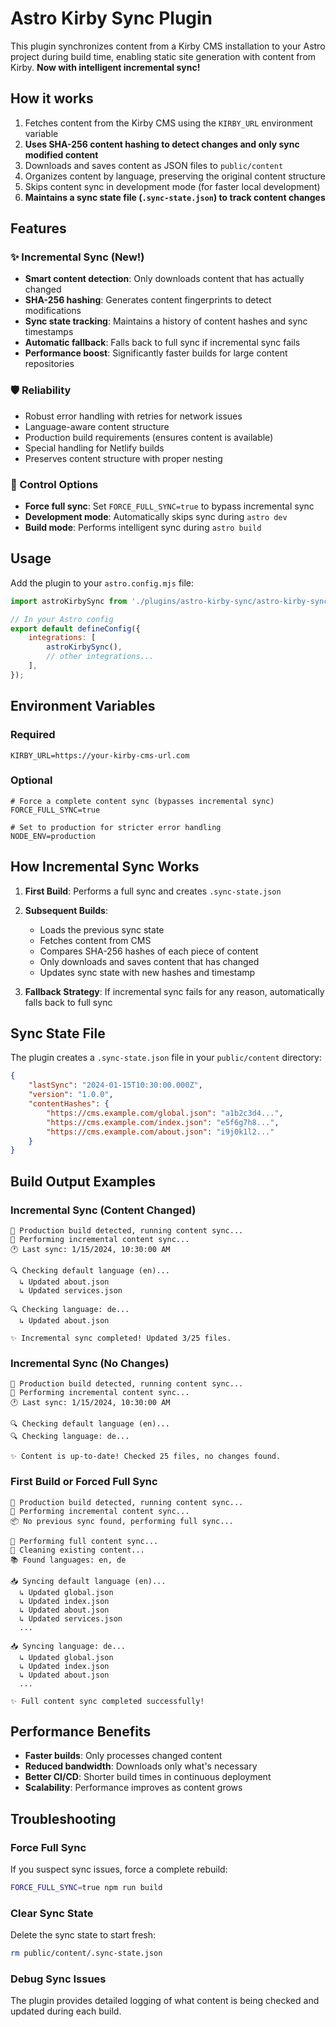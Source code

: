 # Astro Kirby Sync Plugin

This plugin synchronizes content from a Kirby CMS installation to your Astro project during build time, enabling static site generation with content from Kirby. **Now with intelligent incremental sync!**

## How it works

1. Fetches content from the Kirby CMS using the `KIRBY_URL` environment variable
2. **Uses SHA-256 content hashing to detect changes and only sync modified content**
3. Downloads and saves content as JSON files to `public/content`
4. Organizes content by language, preserving the original content structure
5. Skips content sync in development mode (for faster local development)
6. **Maintains a sync state file (`.sync-state.json`) to track content changes**

## Features

### ✨ Incremental Sync (New!)

- **Smart content detection**: Only downloads content that has actually changed
- **SHA-256 hashing**: Generates content fingerprints to detect modifications
- **Sync state tracking**: Maintains a history of content hashes and sync timestamps
- **Automatic fallback**: Falls back to full sync if incremental sync fails
- **Performance boost**: Significantly faster builds for large content repositories

### 🛡️ Reliability

- Robust error handling with retries for network issues
- Language-aware content structure
- Production build requirements (ensures content is available)
- Special handling for Netlify builds
- Preserves content structure with proper nesting

### 🔧 Control Options

- **Force full sync**: Set `FORCE_FULL_SYNC=true` to bypass incremental sync
- **Development mode**: Automatically skips sync during `astro dev`
- **Build mode**: Performs intelligent sync during `astro build`

## Usage

Add the plugin to your `astro.config.mjs` file:

```js
import astroKirbySync from './plugins/astro-kirby-sync/astro-kirby-sync.js';

// In your Astro config
export default defineConfig({
	integrations: [
		astroKirbySync(),
		// other integrations...
	],
});
```

## Environment Variables

### Required

```env
KIRBY_URL=https://your-kirby-cms-url.com
```

### Optional

```env
# Force a complete content sync (bypasses incremental sync)
FORCE_FULL_SYNC=true

# Set to production for stricter error handling
NODE_ENV=production
```

## How Incremental Sync Works

1. **First Build**: Performs a full sync and creates `.sync-state.json`
2. **Subsequent Builds**:

   - Loads the previous sync state
   - Fetches content from CMS
   - Compares SHA-256 hashes of each piece of content
   - Only downloads and saves content that has changed
   - Updates sync state with new hashes and timestamp

3. **Fallback Strategy**: If incremental sync fails for any reason, automatically falls back to full sync

## Sync State File

The plugin creates a `.sync-state.json` file in your `public/content` directory:

```json
{
	"lastSync": "2024-01-15T10:30:00.000Z",
	"version": "1.0.0",
	"contentHashes": {
		"https://cms.example.com/global.json": "a1b2c3d4...",
		"https://cms.example.com/index.json": "e5f6g7h8...",
		"https://cms.example.com/about.json": "i9j0k1l2..."
	}
}
```

## Build Output Examples

### Incremental Sync (Content Changed)

```
🔄 Production build detected, running content sync...
🔄 Performing incremental content sync...
🕐 Last sync: 1/15/2024, 10:30:00 AM

🔍 Checking default language (en)...
  ↳ Updated about.json
  ↳ Updated services.json

🔍 Checking language: de...
  ↳ Updated about.json

✨ Incremental sync completed! Updated 3/25 files.
```

### Incremental Sync (No Changes)

```
🔄 Production build detected, running content sync...
🔄 Performing incremental content sync...
🕐 Last sync: 1/15/2024, 10:30:00 AM

🔍 Checking default language (en)...
🔍 Checking language: de...

✨ Content is up-to-date! Checked 25 files, no changes found.
```

### First Build or Forced Full Sync

```
🔄 Production build detected, running content sync...
🔄 Performing incremental content sync...
📦 No previous sync found, performing full sync...

🔄 Performing full content sync...
🧹 Cleaning existing content...
📚 Found languages: en, de

📥 Syncing default language (en)...
  ↳ Updated global.json
  ↳ Updated index.json
  ↳ Updated about.json
  ↳ Updated services.json
  ...

📥 Syncing language: de...
  ↳ Updated global.json
  ↳ Updated index.json
  ↳ Updated about.json
  ...

✨ Full content sync completed successfully!
```

## Performance Benefits

- **Faster builds**: Only processes changed content
- **Reduced bandwidth**: Downloads only what's necessary
- **Better CI/CD**: Shorter build times in continuous deployment
- **Scalability**: Performance improves as content grows

## Troubleshooting

### Force Full Sync

If you suspect sync issues, force a complete rebuild:

```bash
FORCE_FULL_SYNC=true npm run build
```

### Clear Sync State

Delete the sync state to start fresh:

```bash
rm public/content/.sync-state.json
```

### Debug Sync Issues

The plugin provides detailed logging of what content is being checked and updated during each build.
